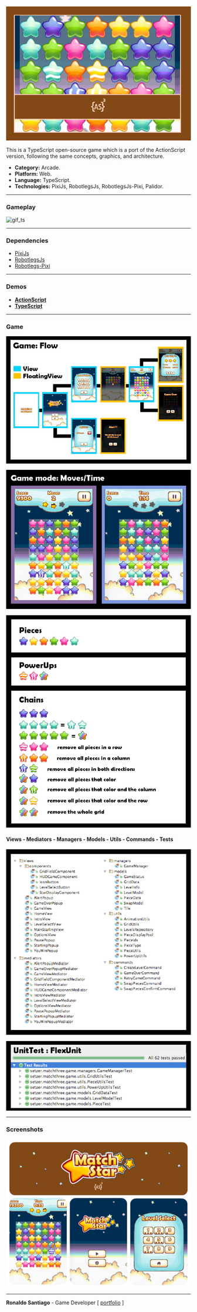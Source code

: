 ![cover](img_cover_match3_as.png)

This is a TypeScript open-source game which is a port of the ActionScript version, following the same concepts, graphics, and architecture.

+ **Category:** Arcade.
+ **Platform:** Web.
+ **Language:** TypeScript.
+ **Technologies:** PixiJs, RobotlegsJs, RobotlegsJs-Pixi, Palidor.

* * *

### Gameplay

![gif_ts](gif_match3_as_demo.gif)

* * *

### Dependencies

+ [PixiJs](http://www.pixijs.com/)
+ [RobotlegsJs](https://github.com/GoodgameStudios/RobotlegsJS)
+ [Robotlegs-Pixi](https://github.com/GoodgameStudios/RobotlegsJS-Pixi)

* * *

### Demos
+ **[ActionScript](https://ronaldosetzer.github.io/portfolio/open_source/match3_as/)**
+ **[TypeScript](https://ronaldosetzer.github.io/portfolio/open_source/match3_as/)**

* * *

### Game

![screenshot01](img_ss_match3_as_01.png)

![screenshot02](img_ss_match3_as_02.png)

![screenshot03](img_ss_match3_as_03.png)

#### Views - Mediators - Managers - Models - Utils - Commands - Tests

![screenshot05](img_ss_match3_as_05.png)

![screenshot04](img_ss_match3_as_04.png)

* * *

### Screenshots
![screenshot01](img_game_match3_as.png)
* * *

**Ronaldo Santiago**  - Game Developer [ [portfolio](https://ronaldosetzer.github.io/portfolio/) ]
